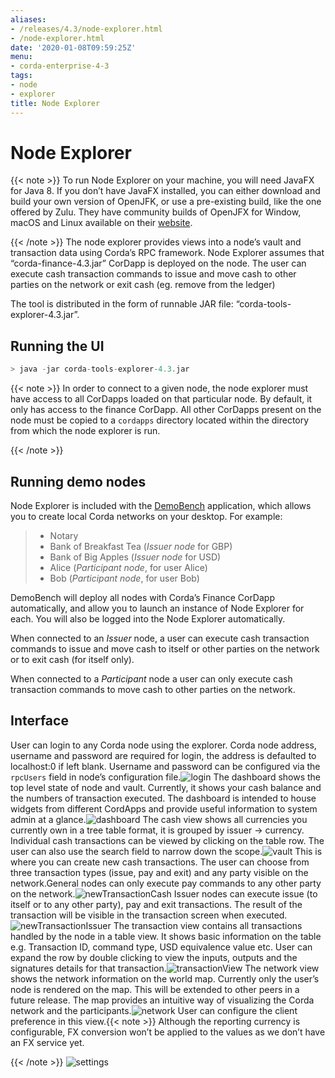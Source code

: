 ```yaml
---
aliases:
- /releases/4.3/node-explorer.html
- /node-explorer.html
date: '2020-01-08T09:59:25Z'
menu:
- corda-enterprise-4-3
tags:
- node
- explorer
title: Node Explorer
---
```



# Node Explorer

{{< note >}}
To run Node Explorer on your machine, you will need JavaFX for Java 8. If you don’t have JavaFX
installed, you can either download and build your own version of OpenJFK, or use a pre-existing
build, like the one offered by Zulu. They have community builds of OpenJFX for Window, macOS and Linux
available on their [website](https://www.azul.com/downloads/zulu/zulufx/).

{{< /note >}}
The node explorer provides views into a node’s vault and transaction data using Corda’s RPC framework.
Node Explorer assumes that “corda-finance-4.3.jar” CorDapp is deployed on the node.
The user can execute cash transaction commands to issue and move cash to other parties on the network or exit cash (eg. remove from the ledger)

The tool is distributed in the form of runnable JAR file: “corda-tools-explorer-4.3.jar”.


## Running the UI

```kotlin
> java -jar corda-tools-explorer-4.3.jar
```


{{< note >}}
In order to connect to a given node, the node explorer must have access to all CorDapps loaded on that particular node.
By default, it only has access to the finance CorDapp.
All other CorDapps present on the node must be copied to a `cordapps` directory located within the directory from which the node explorer is run.

{{< /note >}}

## Running demo nodes

Node Explorer is included with the [DemoBench](demobench.md) application, which allows
you to create local Corda networks on your desktop. For example:

> 
> 
> * Notary
> * Bank of Breakfast Tea    (*Issuer node* for GBP)
> * Bank of Big Apples       (*Issuer node* for USD)
> * Alice                    (*Participant node*, for user Alice)
> * Bob                      (*Participant node*, for user Bob)


DemoBench will deploy all nodes with Corda’s Finance CorDapp automatically, and
allow you to launch an instance of Node Explorer for each. You will also be logged
into the Node Explorer automatically.

When connected to an *Issuer* node, a user can execute cash transaction commands to issue and move cash to itself or other
parties on the network or to exit cash (for itself only).

When connected to a *Participant* node a user can only execute cash transaction commands to move cash to other parties on the network.


## Interface

User can login to any Corda node using the explorer.
Corda node address, username and password are required for login, the address is defaulted to localhost:0 if left blank.
Username and password can be configured via the `rpcUsers` field in node’s configuration file.![login](/en/images/login.png "login")
The dashboard shows the top level state of node and vault.
Currently, it shows your cash balance and the numbers of transaction executed.
The dashboard is intended to house widgets from different CordApps and provide useful information to system admin at a glance.![dashboard](/en/images/dashboard.png "dashboard")
The cash view shows all currencies you currently own in a tree table format, it is grouped by issuer -> currency.
Individual cash transactions can be viewed by clicking on the table row. The user can also use the search field to narrow down the scope.![vault](/en/images/vault.png "vault")
This is where you can create new cash transactions.
The user can choose from three transaction types (issue, pay and exit) and any party visible on the network.General nodes can only execute pay commands to any other party on the network.![newTransactionCash](/en/images/newTransactionCash.png "newTransactionCash")
Issuer nodes can execute issue (to itself or to any other party), pay and exit transactions.
The result of the transaction will be visible in the transaction screen when executed.![newTransactionIssuer](/en/images/newTransactionIssuer.png "newTransactionIssuer")
The transaction view contains all transactions handled by the node in a table view. It shows basic information on the table e.g. Transaction ID,
command type, USD equivalence value etc. User can expand the row by double clicking to view the inputs,
outputs and the signatures details for that transaction.![transactionView](/en/images/transactionView.png "transactionView")
The network view shows the network information on the world map. Currently only the user’s node is rendered on the map.
This will be extended to other peers in a future release.
The map provides an intuitive way of visualizing the Corda network and the participants.![network](/en/images/network.png "network")
User can configure the client preference in this view.{{< note >}}
Although the reporting currency is configurable, FX conversion won’t be applied to the values as we don’t have an FX service yet.

{{< /note >}}
![settings](/en/images/settings.png "settings")
